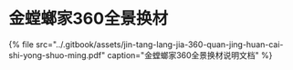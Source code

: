 # 金螳螂家360全景换材

{% file src="../.gitbook/assets/jin-tang-lang-jia-360-quan-jing-huan-cai-shi-yong-shuo-ming.pdf" caption="金螳螂家360全景换材说明文档" %}

